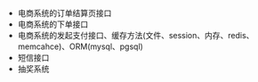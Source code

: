 
- 电商系统的订单结算页接口
- 电商系统的下单接口
- 电商系统的发起支付接口、缓存方法(文件、session、内存、redis、memcahce)、ORM(mysql、pgsql)
- 短信接口
- 抽奖系统
